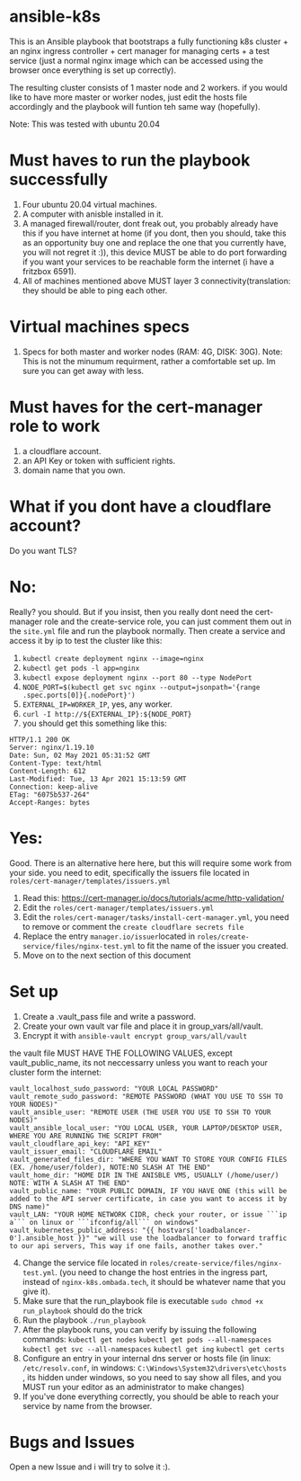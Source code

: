 # ansible-k8s

This is an Ansible playbook that bootstraps a fully functioning k8s cluster + an nginx ingress controller + cert manager for managing certs + a test service (just a normal nginx image which can be accessed using the browser once everything is set up correctly).

The resulting cluster consists of 1 master node and 2 workers. if you would like to have more master or worker nodes, just edit the hosts file accordingly and the playbook will funtion teh same way (hopefully).

Note: This was tested with ubuntu 20.04

# Must haves to run the playbook successfully
1. Four ubuntu 20.04 virtual machines.
2. A computer with anisble installed in it.
3. A managed firewall/router, dont freak out, you probably already have this if you have internet at home (if you dont, then you should, take this as an opportunity buy one and replace the one that you currently have, you will not regret it :)), this device MUST be able to do port forwarding if you want your services to be reachable form the internet (i have a fritzbox 6591).
4. All of machines mentioned above MUST layer 3 connectivity(translation: they should be able to ping each other.

# Virtual machines specs
1. Specs for both master and worker nodes (RAM: 4G, DISK: 30G).
Note: This is not the minumum requirment, rather a comfortable set up. Im sure you can get away with less.

# Must haves for the cert-manager role to work
1. a cloudflare account.
2. an API Key or token with sufficient rights.
3. domain name that you own.

# What if you dont have a cloudflare account?
Do you want TLS?
# No:
Really? you should. But if you insist, then you really dont need the cert-manager role and the create-service role, you can just comment them out in the ``` site.yml ``` file and run the playbook normally. Then create a service and access it by ip to test the cluster like this: 
1. ``` kubectl create deployment nginx --image=nginx ```
2. ``` kubectl get pods -l app=nginx ```
3. ``` kubectl expose deployment nginx --port 80 --type NodePort ```
4. ``` NODE_PORT=$(kubectl get svc nginx --output=jsonpath='{range .spec.ports[0]}{.nodePort}') ```
5. ``` EXTERNAL_IP=WORKER_IP ```, yes, any worker.
6. ``` curl -I http://${EXTERNAL_IP}:${NODE_PORT} ```
7. you should get this something like this:


```
HTTP/1.1 200 OK
Server: nginx/1.19.10
Date: Sun, 02 May 2021 05:31:52 GMT
Content-Type: text/html
Content-Length: 612
Last-Modified: Tue, 13 Apr 2021 15:13:59 GMT
Connection: keep-alive
ETag: "6075b537-264"
Accept-Ranges: bytes
```

# Yes:
Good.
There is an alternative here here, but this will require some work from your side. you need to edit, specifically the issuers file located in ``` roles/cert-manager/templates/issuers.yml ```

1. Read this: https://cert-manager.io/docs/tutorials/acme/http-validation/
2. Edit the ``` roles/cert-manager/templates/issuers.yml ```
3. Edit the ``` roles/cert-manager/tasks/install-cert-manager.yml ```, you need to remove or comment the ``` create cloudflare secrets file ``` 
4. Replace the entry ```manager.io/issuer```located in ```roles/create-service/files/nginx-test.yml``` to fit the name of the issuer you created.  
5. Move on to the next section of this document

<!-- # Prerequistes for running the cluster successfully
1. Understanding PKI's and how certificates based authentication work
2. An understanding of basic network concepts 
3. An understanding of what containers are and how they work -->

# Set up

1. Create a .vault_pass file and write a password.
2. Create your own vault var file and place it in group_vars/all/vault.
3. Encrypt it with ``` ansible-vault encrypt group_vars/all/vault ```
 
the vault file MUST HAVE THE FOLLOWING VALUES, except vault_public_name, its not neccessarry unless you want to reach your cluster form the internet:

```
vault_localhost_sudo_password: "YOUR LOCAL PASSWORD"
vault_remote_sudo_password: "REMOTE PASSWORD (WHAT YOU USE TO SSH TO YOUR NODES)"
vault_ansible_user: "REMOTE USER (THE USER YOU USE TO SSH TO YOUR NODES)"
vault_ansible_local_user: "YOU LOCAL USER, YOUR LAPTOP/DESKTOP USER, WHERE YOU ARE RUNNING THE SCRIPT FROM"
vault_cloudflare_api_key: "API_KEY"
vault_issuer_email: "CLOUDFLARE EMAIL"
vault_generated_files_dir: "WHERE YOU WANT TO STORE YOUR CONFIG FILES (EX. /home/user/folder), NOTE:NO SLASH AT THE END"
vault_home_dir: "HOME DIR IN THE ANISBLE VMS, USUALLY (/home/user/) NOTE: WITH A SLASH AT THE END"
vault_public_name: "YOUR PUBLIC DOMAIN, IF YOU HAVE ONE (this will be added to the API server certificate, in case you want to access it by DNS name)"
vault_LAN: "YOUR HOME NETWORK CIDR, check your router, or issue ```ip a``` on linux or ```ifconfig/all``` on windows"
vault_kubernetes_public_address: "{{ hostvars['loadbalancer-0'].ansible_host }}" "we will use the loadbalancer to forward traffic to our api servers, This way if one fails, another takes over."
```
4. Change the service file located in ``` roles/create-service/files/nginx-test.yml ```. (you need to change the host entries in the ingress part, instead of ``` nginx-k8s.ombada.tech ```, it should be whatever name that you give it). 
6. Make sure that the run_playbook file is executable ``` sudo chmod +x run_playbook ``` should do the trick
7. Run the playbook ```./run_playbook ```
8. After the playbook runs, you can verify by issuing the following commands:
 ``` kubectl get nodes ```
 ``` kubectl get pods --all-namespaces ```
 ``` kubectl get svc --all-namespaces ```
 ``` kubectl get ing ```
 ``` kubectl get certs ```
 9. Configure an entry in your internal dns server or hosts file (in linux: ``` /etc/resolv.conf ```, in windows: ```C:\Windows\System32\drivers\etc\hosts ```, its hidden under windows, so you need to say show all files, and you MUST run your editor as an administrator to make changes)
 10. If you've done everything correctly, you should be able to reach your service by name from the browser.
 
 # Bugs and Issues
 Open a new Issue and i will try to solve it :).
